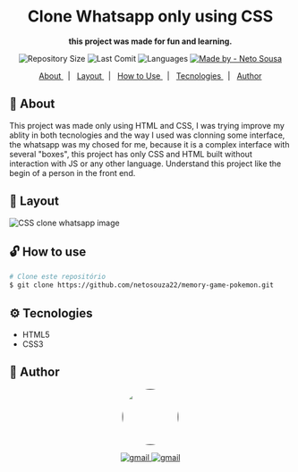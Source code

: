 <h1 align="center">Clone Whatsapp only using CSS </h1>

<p align="center" style="font-weight: bold"> this project was made for fun and learning.</p> 

<p align="center">
  <img alt="Repository Size" src="https://img.shields.io/github/repo-size/netosouza22/clone-whatsapp-css" >
  
  <img alt="Last Comit" src="https://img.shields.io/github/last-commit/netosouza22/clone-whatsapp-css/master" >
  
  <img alt="Languages" src="https://img.shields.io/github/languages/count/netosouza22/clone-whatsapp-css" >
  
  <a href="https://www.linkedin.com/in/netosousa/">
    <img alt="Made by - Neto Sousa" src="https://img.shields.io/badge/Made_By-Neto_Sousa-%230000FF" >
  </a>
</p>

<p align="center">
  <a href="#-about"> About </a>  &nbsp
    | &nbsp
  <a href="#-layout"> Layout </a> &nbsp
    | &nbsp
  <a href="#-use"> How to Use </a>  &nbsp
    | &nbsp
  <a href="#-tecnologies"> Tecnologies </a>&nbsp
    | &nbsp
  <a href="#-author"> Author </a>
</p>


<h2 id="-about">🤷‍ About </h2>
  <p> 
      This project was made only using HTML and CSS, I was trying improve my ablity in both tecnologies and the way I used was clonning some interface, the whatsapp
      was my chosed for me, because it is a complex interface with several "boxes", this project has only CSS and HTML built without interaction with JS or any other       language. Understand this project like the begin of a person in the front end.
  </p>

<h2 id="-layout">🎨 Layout </h2>
<p align="center" style="display: flex; align-itens="flex-start"> 
  <img src="https://github.com/netosouza22/clone-whatsapp-css/blob/master/cloneWhatsappCSS/whatsapp-clone.jpg" alt="CSS clone whatsapp image">
</p>
                                                                                                                        
</div>


<h2 id="-use">🔓 How to use </h2>

```bash
# Clone este repositório
$ git clone https://github.com/netosouza22/memory-game-pokemon.git
```

<h2 id="-tecnologies">⚙️ Tecnologies </h2>
<ul>
  <li>HTML5</li>
  <li>CSS3</li>
</ul>
<h2 id="-author">🦸 Author </h2>
    <p align="center"> 
      <a href="" >
      <img style="border-radius: 50%;" src="https://avatars.githubusercontent.com/u/63481821?s=400&u=c3af0f4689933e783159263f3c7f8b99fb5909f6&v=4" width="100px;" alt=""/>
    </p>
  <p align="center">
     <a href="mailto:netosouzacp@gmail.com">
       <img src="https://img.shields.io/badge/-Neto%20Sousa-c14438?style=flat-square&logo=Gmail&logoColor=white&link=mailto:netosouzacp@gmail.com" alt="gmail">
    </a> 
     <a href="https://www.linkedin.com/in/netosousa/"> 
       <img src="https://img.shields.io/badge/-Neto%20Sousa-c14438?style=flat-square&color=blue&logo=Linkedin&logoColor=white" alt="gmail"> 
     </a>
   </p>

